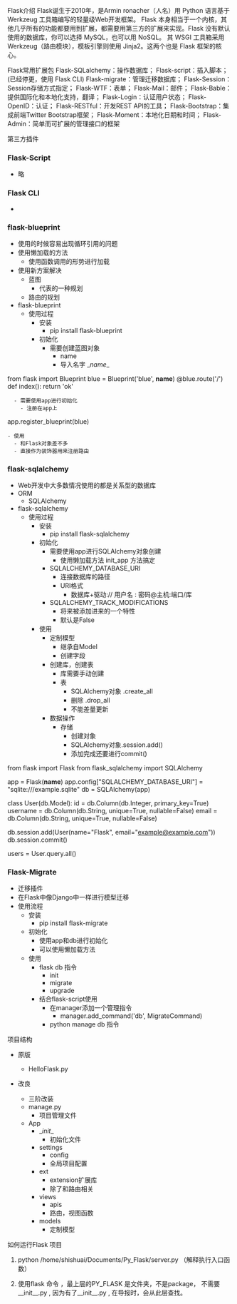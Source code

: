 Flask介绍
Flask诞生于2010年，是Armin ronacher（人名）用 Python 语言基于 Werkzeug 工具箱编写的轻量级Web开发框架。
Flask 本身相当于一个内核，其他几乎所有的功能都要用到扩展，都需要用第三方的扩展来实现。Flask 没有默认使用的数据库，你可以选择 MySQL，也可以用 NoSQL。
其 WSGI 工具箱采用 Werkzeug（路由模块），模板引擎则使用 Jinja2。这两个也是 Flask 框架的核心。

Flask常用扩展包
Flask-SQLalchemy：操作数据库；
Flask-script：插入脚本； (已经停更，使用 Flask CLI)
Flask-migrate：管理迁移数据库；
Flask-Session：Session存储方式指定；
Flask-WTF：表单；
Flask-Mail：邮件；
Flask-Bable：提供国际化和本地化支持，翻译；
Flask-Login：认证用户状态；
Flask-OpenID：认证；
Flask-RESTful：开发REST API的工具；
Flask-Bootstrap：集成前端Twitter Bootstrap框架；
Flask-Moment：本地化日期和时间；
Flask-Admin：简单而可扩展的管理接口的框架

第三方插件

### Flask-Script

+ 略

### Flask CLI
+ 



### flask-blueprint

- 使用的时候容易出现循环引用的问题
- 使用懒加载的方法
  - 使用函数调用的形势进行加载
- 使用新方案解决
  - 蓝图
    - 代表的一种规划
  - 路由的规划
- flask-blueprint
  - 使用过程
    - 安装
      - pip install flask-blueprint
    - 初始化
      - 需要创建蓝图对象
        - name
        - 导入名字 \__name__

from flask import Blueprint
blue = Blueprint('blue', __name__)
@blue.route('/')
def index():
return 'ok'

      - 需要使用app进行初始化
        - 注册在app上
app.register_blueprint(blue)

    - 使用
      - 和Flask对象差不多
      - 直接作为装饰器用来注册路由


### flask-sqlalchemy

- Web开发中大多数情况使用的都是关系型的数据库
- ORM
  - SQLAlchemy
- flask-sqlalchemy
  - 使用过程
    - 安装
      - pip install flask-sqlalchemy
    - 初始化
      - 需要使用app进行SQLAlchemy对象创建
        - 使用懒加载方法   init_app 方法搞定
      - SQLALCHEMY_DATABASE_URI
        - 连接数据库的路径 
        - URI格式
          - 数据库+驱动:// 用户名 : 密码@主机:端口/库
      - SQLALCHEMY_TRACK_MODIFICATIONS 
        - 将来被添加进来的一个特性
        - 默认是False
    - 使用
      - 定制模型
        - 继承自Model
        - 创建字段 
      - 创建库，创建表
        - 库需要手动创建
        - 表
          - SQLAlchemy对象  .create_all
          - 删除  .drop_all
          - 不能差量更新
      - 数据操作
        - 存储
          - 创建对象
          - SQLAlchemy对象.session.add()
          - 添加完成还要进行commit()

from flask import Flask
from flask_sqlalchemy import SQLAlchemy

app = Flask(__name__)
app.config["SQLALCHEMY_DATABASE_URI"] = "sqlite:///example.sqlite"
db = SQLAlchemy(app)


class User(db.Model):
    id = db.Column(db.Integer, primary_key=True)
    username = db.Column(db.String, unique=True, nullable=False)
    email = db.Column(db.String, unique=True, nullable=False)


db.session.add(User(name="Flask", email="example@example.com"))
db.session.commit()

users = User.query.all()

### Flask-Migrate
- 迁移插件
- 在Flask中像Django中一样进行模型迁移
- 使用流程
  - 安装
    - pip install flask-migrate
  - 初始化
    - 使用app和db进行初始化
    - 可以使用懒加载方法
  - 使用
    - flask db  指令
      - init
      - migrate
      - upgrade
    - 结合flask-script使用
      - 在manager添加一个管理指令
        - manager.add_command('db', MigrateCommand)
      - python manage db 指令


项目结构

- 原版
  - HelloFlask.py

- 改良
  - 三阶改装
  - manage.py 
    - 项目管理文件
  - App
    - \__init__
      - 初始化文件
    - settings
      - config
      - 全局项目配置
    - ext
      - extension扩展库
      - 除了和路由相关
    - views
      - apis
      - 路由，视图函数
    - models
      - 定制模型

如何运行Flask 项目
1. python /home/shishuai/Documents/Py_Flask/server.py       （解释执行入口函数）


2. 使用flask 命令 ，最上层的PY_FLASK 是文件夹，不是package， 不需要__init__.py , 因为有了__init__.py , 在导报时，会从此层查找。